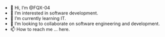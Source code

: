 - 👋 Hi, I’m @FQX-04
- 👀 I’m interested in software development.
- 🌱 I’m currently learning IT.
- 💞️ I’m looking to collaborate on software engineering and development.
- 📫 How to reach me ... here.

<!---
FQX-04/FQX-04 is a ✨ special ✨ repository because its `README.md` (this file) appears on your GitHub profile.
You can click the Preview link to take a look at your changes.
--->
